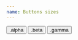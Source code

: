 ```yaml
---
name: Buttons sizes
---
```

<button type="button" class="btn btn--primary btn--alpha">.alpha</button>
<button type="button" class="btn btn--primary btn--beta">.beta</button>
<button type="button" class="btn btn--primary btn--gamma">.gamma</button>